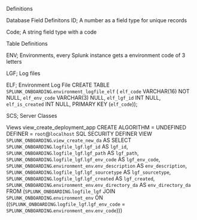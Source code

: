 Definitions







Database Field Definitons
ID; A number as a field type for unique records

Code; A string field type with a code





Table Definitions

ENV; Environments, every Splunk instance gets a environment code of 3 letters

LGF; Log files


ELF; Environment Log File
CREATE TABLE `SPLUNK_ONBOARDING`.`environment_logfile_elf` (
  `elf_code` VARCHAR(16) NOT NULL,
  `elf_env_code` VARCHAR(3) NULL,
  `elf_lgf_id` INT NULL,
  `elf_is_created` INT NULL,
  PRIMARY KEY (`elf_code`));



SCS; Server Classes





Views
view_create_deployment_app
CREATE 
    ALGORITHM = UNDEFINED 
    DEFINER = `root`@`localhost` 
    SQL SECURITY DEFINER
VIEW `SPLUNK_ONBOARDING`.`view_create_new_da` AS
    SELECT 
        `SPLUNK_ONBOARDING`.`logfile_lgf`.`lgf_id` AS `lgf_id`,
        `SPLUNK_ONBOARDING`.`logfile_lgf`.`lgf_path` AS `lgf_path`,
        `SPLUNK_ONBOARDING`.`logfile_lgf`.`lgf_env_code` AS `lgf_env_code`,
        `SPLUNK_ONBOARDING`.`environment_env`.`env_description` AS `env_description`,
        `SPLUNK_ONBOARDING`.`logfile_lgf`.`lgf_sourcetype` AS `lgf_sourcetype`,
        `SPLUNK_ONBOARDING`.`logfile_lgf`.`lgf_created` AS `lgf_created`,
        `SPLUNK_ONBOARDING`.`environment_env`.`env_directory_da` AS `env_directory_da`
    FROM
        (`SPLUNK_ONBOARDING`.`logfile_lgf`
        JOIN `SPLUNK_ONBOARDING`.`environment_env` ON ((`SPLUNK_ONBOARDING`.`logfile_lgf`.`lgf_env_code` = `SPLUNK_ONBOARDING`.`environment_env`.`env_code`)))

